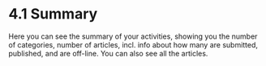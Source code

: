 # 4.1 Summary

Here you can see the summary of your activities, showing you the number of categories, number of articles, incl. info about how many are submitted, published, and are off-line. You can also see all the articles.